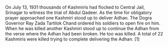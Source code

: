 On July 13, 1931 thousands of Kashmiris had flocked to Central Jail, Srinagar to witness the trial of Abdul Qadeer. As the time for obligatory prayer approached one Kashmiri stood up to deliver Adhan. The Dogra Governor Ray Zada Tartilok Chand ordered his soldiers to open fire on him. When he was killed another Kashmiri stood up to continue the Adhan from the verse where the Adhan had been broken. He too was killed. A total of 22 Kashmiris were killed trying to complete delivering the Adhan. [1]
